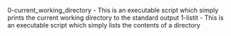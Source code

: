 0-current_working_directory - This is an executable script which simply prints the current working directory to the standard output
1-listit - This is an executable script which simply lists the contents of a directory
